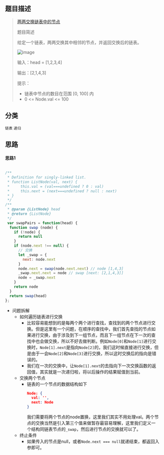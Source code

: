 ## 题目描述

> [两两交换链表中的节点](https://leetcode-cn.com/problems/swap-nodes-in-pairs/)
>
>题目简述
>
>给定一个链表，两两交换其中相邻的节点，并返回交换后的链表。
>
>![image](https://user-images.githubusercontent.com/22999072/129555093-ff9d27f7-ef35-4c2f-b743-cafb57f5f4d5.png)
>
>输入：head = [1,2,3,4]
>
>输出：[2,1,4,3]
>
>提示：
> - 链表中节点的数目在范围 [0, 100] 内
> - 0 <= Node.val <= 100
## 分类
`链表` `递归`

## 思路
#### 思路1
```javascript

/**
 * Definition for singly-linked list.
 * function ListNode(val, next) {
 *     this.val = (val===undefined ? 0 : val)
 *     this.next = (next===undefined ? null : next)
 * }
 */
/**
 * @param {ListNode} head
 * @return {ListNode}
 */
 var swapPairs = function(head) {
  function swap (node) {
    if (!node) {
      return null
    }
    if (node.next !== null) {
      // 交换
      let _swap = {
        next: node.next
      }
      node.next = swap(node.next.next) // node [1,4,3]
      _swap.next.next = node // swap [next: [2,1,4,3]]
      node = _swap.next
    }
    return node
  }
  return swap(head)
};
```
- 问题拆解
  - 如何遍历链表进行交换
    - 比较容易能想到的是每两个两个进行查找，查找到的两个节点进行交换。但是这里有一个问题，在顺序的查找中，我们首先查找的节点如果进行交换，由于涉及到下一组节点，而且下一组节点在下一次的查找中也会做交换，所以不好去做判断。例如`Node[0]`和`Node[1]`进行交换时，`Node[1].next`是指向`Node[2]`的，我们这时候直接进行交换，但是由于一会`Node[2]`和`Node[3]`进行交换，所以这时交换后的指向是错误的。
    - 我们在一次的交换中，让`Node[1].next`的去指向下一次交换函数的返回值，其实就是一次递归啦，将以后操作的结果赋值到当前。
  - 交换两个节点
    - 链表的一个节点的数据结构如下
      ```json
      Node: {
        val: '',
        next: Node
      }
      ```
      我们需要将两个节点的node置换，这里我们其实不用处理val。两个节点的交换当然是引入第三个值来做暂存最容易理解，这里我们定义一个结构同链表节点的`_swap`，然后进行节点的交换就可以了。
  - 终止条件
    - 如果传入的节点是null，或者`Node.next === null`就递结束，都返回入参即可。
